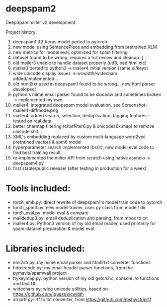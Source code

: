 # deepspam2
DeepSpam milter v2 development

Project history:

1. deepspam1 tf2-keras model ported to pytorch
2. new model using SentencePiece and embedding from pretrained XLM
3. new metrics for model eval, optimized for spam filtering
4. dataset found to be wrong, requires a full review and cleanup :(
5. old mailer3 unable to handle dataset properly (utf8, bad html etc)
6. mailer3 ported to python3 -> mailer4 initial version (same ui/keys)
7. wide unicode display issues -> wcwidth/widechars added/implemented...
8. old html2txt used in deepspam1 found to be wrong... new html parser developed!
9. python's mime email parser found to be sloooow and sometimes broken -> implemented my own
10. mailer4: integrated deepspam model evaluation, see Screenshot-mailer4-diffmode.png
11. mailer4: added search, selection, deduplication, tagging features - tested on real data
12. better charmap filtering (charfilter6.py & unicodes6x.map) to remove unicode shit...
13. XML's embedding replaced by custom multi-language word2vec pretrained vectors & spm6 model
14. hyperparameter search implemented (bs/lr), new model eval code to find best training result
15. re-implemented the milter API from scratch using native asyncio -> deepspam4.py
16. first stable/public release! (after testing in production for a week)

# Tools included:

- torch_emb.py: direct rewrite of deepspam1's model train code to pytorch
- torch_spm3.py: new model trainer, uses py class from model/ dir
- torch_eval.py: model eval & compare
- maildedup3.py: email deduplication and parsing, from mbox to txt
- mailer4.py: Python3 version of my old email reader, used primarily for spam-dataset preparation & model eval

# Libraries included:

- eml2str.py: my mime email parser and html2txt converter functions
- hdrdecode.py: my email header parser functions, from the pymavis/spamwall project
- ttykeymap.py: python version of my old getch2.c, console i/o functions and text UI
- widechars.py: wide unicode utilities, based on https://github.com/jquast/wcwidth
- striprtf.py: rtf to txt converter, from https://github.com/joshy/striprtf
